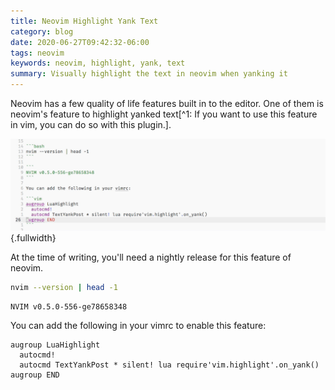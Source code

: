 ```yaml
---
title: Neovim Highlight Yank Text
category: blog
date: 2020-06-27T09:42:32-06:00
tags: neovim
keywords: neovim, highlight, yank, text
summary: Visually highlight the text in neovim when yanking it
---
```


Neovim has a few quality of life features built in to the editor. One of them is neovim's feature to highlight yanked text[^1: If you want to use this feature in vim, you can do so with this plugin.].

![](images/vim-highlight.mov.gif){.fullwidth}

At the time of writing, you'll need a nightly release for this feature of neovim.

```bash
nvim --version | head -1
```

```
NVIM v0.5.0-556-ge78658348
```

You can add the following in your vimrc to enable this feature:

```vim
augroup LuaHighlight
  autocmd!
  autocmd TextYankPost * silent! lua require'vim.highlight'.on_yank()
augroup END
```
